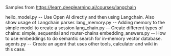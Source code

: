 
Samples from https://learn.deeplearning.ai/courses/langchain

hello_model.py  -- Use Open AI directly and then using Langchain. Also show usage of Langchain parser. 
lang_memory.py  -- Adding memory to the simple model to create a session
lang_chain.py   -- Create different types of chains: simple, sequential and router-chains 
embedding_answers.py    -- How to use embeddings to do semantic search for in-memory vector database. 
agents.py       -- Create an agent that uses other tools, calculator and wiki in this case.
